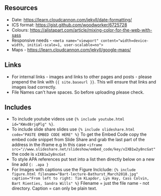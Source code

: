 ## Resources

- Date: https://learn.cloudcannon.com/jekyll/date-formatting/
- ICS format: https://gist.github.com/woodworker/6725728
- Colours: https://alistapart.com/article/mixing-color-for-the-web-with-sass
- Responsive needs - ```<meta name="viewport" content="width=device-width, initial-scale=1, user-scalable=no">```
- Maps - https://learn.cloudcannon.com/jekyll/google-maps/

## Links

- For internal links - images and links to other pages and posts - please prepend the link with ```{{ site.baseurl }}```. This will ensure that links and images load correctly.
- File Names can't have spaces. So before uploading please check. 

## Includes
- To include youtube videos use ```{% include youtube.html id="KWvd8rjqPlg" %}```.
- To include slide share slides use ```{% include slideshare.html code="PASTE EMBED CODE HERE" %}``` To get the Embed Code copy the embed code snippet from Slide Share and grab the last part of the address in the iframe e.g In this case ``` <iframe src="//www.slideshare.net/slideshow/embed_code/key/xIXB1w2y8ncGat" ``` the code is ```xIXB1w2y8ncGat```
- To style APA references put text into a list then directly below on a new line add ```{: .apa }```
- For Images with captions use the Figure Inclclude: ```{% include figure.html filename="Bart-lecture-Bathurst_March2018.jpg" caption="From left to right: Tim KLapdor, Lyn Hay, Cass Colvin, Bart Rienties, Sandra Wills" %}``` Filename = just the file name - not directory. Caption = can only be plain text.

